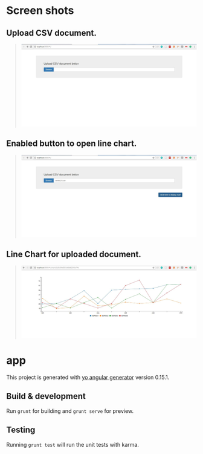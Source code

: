 # Screen shots

## Upload CSV document.

><img src="https://github.com/MounikaKothuppari/FrontEnd/blob/master/screen1.JPG">

## Enabled button to open line chart.

><img src="https://github.com/MounikaKothuppari/FrontEnd/blob/master/screen2.JPG">

## Line Chart for uploaded document.


><img src="https://github.com/MounikaKothuppari/FrontEnd/blob/master/screen3.JPG">
# app

This project is generated with [yo angular generator](https://github.com/yeoman/generator-angular)
version 0.15.1.

## Build & development

Run `grunt` for building and `grunt serve` for preview.

## Testing

Running `grunt test` will run the unit tests with karma.
